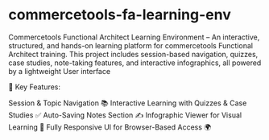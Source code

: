 # commercetools-fa-learning-env
Commercetools Functional Architect Learning Environment – An interactive, structured, and hands-on learning platform for commercetools Functional Architect training. This project includes session-based navigation, quizzes, case studies, note-taking features, and interactive infographics, all powered by a lightweight User interface

🔹 Key Features:

Session & Topic Navigation 📚
Interactive Learning with Quizzes & Case Studies ✅
Auto-Saving Notes Section ✍️
Infographic Viewer for Visual Learning 🎨
Fully Responsive UI for Browser-Based Access 🌍
